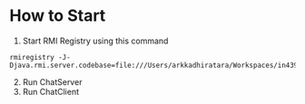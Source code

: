 # How to Start
1. Start RMI Registry using this command
```
rmiregistry -J-Djava.rmi.server.codebase=file:///Users/arkkadhiratara/Workspaces/in4391/bin/
```
2. Run ChatServer
3. Run ChatClient